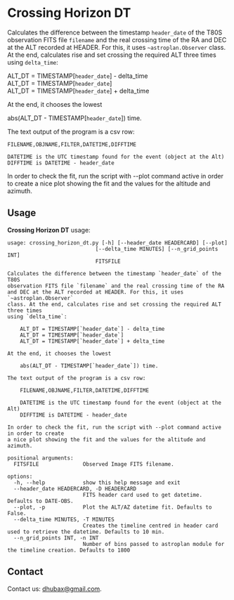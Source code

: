 Crossing Horizon DT
===================

Calculates the difference between the timestamp `header_date` of the T80S observation FITS file `filename` and the real crossing time of the RA and DEC at the ALT recorded at HEADER. For this, it uses `~astroplan.Observer` class. At the end, calculates rise and set crossing the required ALT three times 
using `delta_time`:

ALT_DT = TIMESTAMP[`header_date`] - delta_time<br>
ALT_DT = TIMESTAMP[`header_date`]<br>
ALT_DT = TIMESTAMP[`header_date`] + delta_time<br>


At the end, it chooses the lowest

abs(ALT_DT - TIMESTAMP[`header_date`]) time.

The text output of the program is a csv row:

	FILENAME,OBJNAME,FILTER,DATETIME,DIFFTIME

	DATETIME is the UTC timestamp found for the event (object at the Alt)
	DIFFTIME is DATETIME - header_date

In order to check the fit, run the script with --plot command active in order to create a nice plot showing the fit and the values for the altitude and azimuth.

Usage
-----

**Crossing Horizon DT** usage:

	usage: crossing_horizon_dt.py [-h] [--header_date HEADERCARD] [--plot]
								[--delta_time MINUTES] [--n_grid_points INT]
								FITSFILE

	Calculates the difference between the timestamp `header_date` of the T80S 
	observation FITS file `filename` and the real crossing time of the RA 
	and DEC at the ALT recorded at HEADER. For this, it uses `~astroplan.Observer` 
	class. At the end, calculates rise and set crossing the required ALT three times 
	using `delta_time`:

		ALT_DT = TIMESTAMP[`header_date`] - delta_time
		ALT_DT = TIMESTAMP[`header_date`]
		ALT_DT = TIMESTAMP[`header_date`] + delta_time

	At the end, it chooses the lowest
		
		abs(ALT_DT - TIMESTAMP[`header_date`]) time.
		
	The text output of the program is a csv row:

		FILENAME,OBJNAME,FILTER,DATETIME,DIFFTIME

		DATETIME is the UTC timestamp found for the event (object at the Alt)
		DIFFTIME is DATETIME - header_date

	In order to check the fit, run the script with --plot command active in order to create
	a nice plot showing the fit and the values for the altitude and azimuth.

	positional arguments:
	  FITSFILE              Observed Image FITS filename.

	options:
	  -h, --help            show this help message and exit
	  --header_date HEADERCARD, -D HEADERCARD
							FITS header card used to get datetime. Defaults to DATE-OBS.
	  --plot, -p            Plot the ALT/AZ datetime fit. Defaults to False.
	  --delta_time MINUTES, -T MINUTES
							Creates the timeline centred in header card used to retrieve the datetime. Defaults to 10 min.
	  --n_grid_points INT, -n INT
							Number of bins passed to astroplan module for the timeline creation. Defaults to 1800

Contact
-------
	
Contact us: [dhubax@gmail.com](mailto:dhubax@gmail.com).
